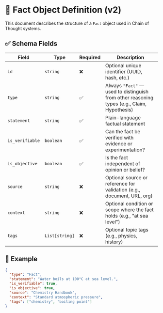 # 📘 Fact Object Definition (v2)

This document describes the structure of a `Fact` object used in Chain of Thought systems.

## ✅ Schema Fields

| Field           | Type          | Required | Description                                                                               |
| -------------- | ------------- | -------- | ------------------------------------------------------------------------------------------ |
| `id`           | `string`      | ❌       | Optional unique identifier (UUID, hash, etc.)                                              |
| `type`         | `string`      | ✅       | Always `"Fact"` — used to distinguish from other reasoning types (e.g., Claim, Hypothesis) |
| `statement`    | `string`      | ✅       | Plain-language factual statement                                                           |
| `is_verifiable`| `boolean`     | ✅       | Can the fact be verified with evidence or experimentation?                                 |
| `is_objective` | `boolean`     | ✅       | Is the fact independent of opinion or belief?                                              |
| `source`       | `string`      | ❌       | Optional source or reference for validation (e.g., document, URL, org)                     |
| `context`      | `string`      | ❌       | Optional condition or scope where the fact holds (e.g., "at sea level")                    |
| `tags`         | `List[string]`| ❌       | Optional topic tags (e.g., physics, history)                                               |


## 🧪 Example

```json
{
  "type": "Fact",
  "statement": "Water boils at 100°C at sea level.",
  "is_verifiable": true,
  "is_objective": true,
  "source": "Chemistry Handbook",
  "context": "Standard atmospheric pressure",
  "tags": ["chemistry", "boiling point"]
}
```
